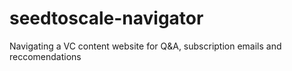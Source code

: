 # seedtoscale-navigator
Navigating a VC content website for Q&amp;A, subscription emails and reccomendations
